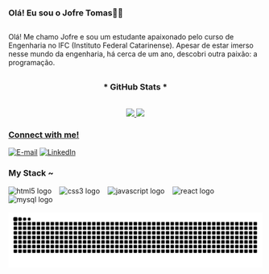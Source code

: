 ###  Olá! Eu sou o Jofre Tomas🐱‍👤
##
Olá! Me chamo Jofre e sou um estudante apaixonado pelo curso de Engenharia no IFC (Instituto Federal Catarinense). Apesar de estar imerso nesse mundo da engenharia, há cerca de um ano, descobri outra paixão: a programação.
##


<div style="text-align: center;" align="center">
  <h3>* GitHub Stats *</h3>
  <br>
  <a href="https://github.com/Hakaizinho">
  <img height="180em" src="https://github-readme-stats.vercel.app/api?username=DevJofre&show_icons=true&theme=synthwave&include_all_commits=true&count_private=true"/>
  <img height="180em" src="https://github-readme-stats.vercel.app/api/top-langs/?username=DevJofre&layout=compact&langs_count=7&theme=synthwave"/>
</div>


<h3 align="left">Connect with me!</h3>

[![E-mail](https://img.shields.io/badge/-Email-000?style=for-the-badge&logo=microsoft-outlook&logoColor=FF00F6&color:FFF)](mailto:jofretomas.dev@gmail.com)
[![LinkedIn](https://img.shields.io/badge/-LinkedIn-000?style=for-the-badge&logo=linkedin&logoColor=FF00F6&color:FFF)](https://www.linkedin.com/in/jofre-tomas-811113197/)
  

<h3 align="left">My Stack ~</h3>

<div align="left">
  <img src="https://cdn.jsdelivr.net/gh/devicons/devicon/icons/html5/html5-original.svg" height="25" alt="html5 logo"  />
  <img width="8" />
  <img src="https://cdn.jsdelivr.net/gh/devicons/devicon/icons/css3/css3-original.svg" height="25" alt="css3 logo"  />
  <img width="8" />
  <img src="https://cdn.jsdelivr.net/gh/devicons/devicon/icons/javascript/javascript-plain.svg" height="25" alt="javascript logo"  />
  <img width="8" />
  <img src="https://cdn.jsdelivr.net/gh/devicons/devicon/icons/react/react-original.svg" height="25" alt="react logo"  />
  <img width="8" />
  <img src="https://cdn.jsdelivr.net/gh/devicons/devicon/icons/mysql/mysql-original.svg" height="25" alt="mysql logo"  />
  <img width="8" />
</div>

   

 
</div><br/>
<picture align="center">
  <source media="(prefers-color-scheme: dark)" srcset="https://raw.githubusercontent.com/DevJofre/DevJofre/output/github-contribution-grid-snake-dark.svg">
  <source media="(prefers-color-scheme: light)" srcset="https://raw.githubusercontent.com/DevJofre/DevJofre/output/github-contribution-grid-snake-dark.svg">
  <img align="center" alt="github contribution grid snake animation" src="https://raw.githubusercontent.com/DevJofre/DevJofre/output/github-contribution-grid-snake.svg">
</picture>


